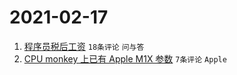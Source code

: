# 2021-02-17

1. [程序员税后工资](https://www.v2ex.com/t/753635) `18条评论` `问与答`
1. [CPU monkey 上已有 Apple M1X 参数](https://www.v2ex.com/t/753633) `7条评论` `Apple`
